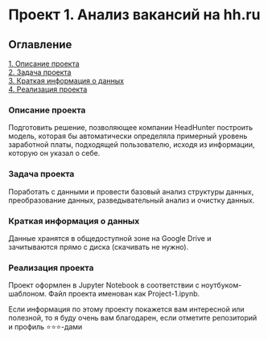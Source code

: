 # Проект 1. Анализ вакансий на hh.ru

## Оглавление  
[1. Описание проекта](#Описание-проекта)  
[2. Задача проекта](#Задача-проекта)  
[3. Краткая информация о данных](#Краткая-информация-о-данных)  
[4. Реализация проекта](#Реализация-проекта)  


### Описание проекта    
Подготовить решение, позволяющее компании HeadHunter построить модель, которая бы автоматически определяла примерный уровень заработной платы, подходящей пользователю, исходя из информации, которую он указал о себе.

### Задача проекта    
Поработать с данными и провести базовый анализ структуры данных, преобразование данных, разведывательный анализ и очистку данных.

### Краткая информация о данных
Данные хранятся в общедоступной зоне на Google Drive и зачитываются прямо с диска (скачивать не нужно).

### Реализация проекта
Проект оформлен в Jupyter Notebook в соответствии с ноутбуком-шаблоном. Файл проекта именован как Project-1.ipynb.


Если информация по этому проекту покажется вам интересной или полезной, то я буду очень вам благодарен, если отметите репозиторий и профиль ⭐️⭐️⭐️-дами
